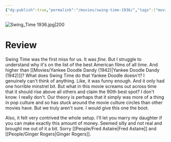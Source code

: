 ```yaml
---
{"dg-publish":true,"permalink":"/movies/swing-time-1936/","tags":["movies"],"created":"2023-11-30","updated":"2025-03-13"}
---
```



![Swing_Time 1936.jpg|200](/img/user/_sys/Attachments/Swing_Time%201936.jpg)

# Review

Swing Time was the first miss for us. It was *fine*. But I struggle to understand why it's on the list of the best American films of all time. And higher than [[Movies/Yankee Doodle Dandy (1942)\|Yankee Doodle Dandy (1942)]]? What does Swing Time do that Yankee Doodle doesn't? I genuinely can't think of anything. Like, it was funny enough. And it only had one horrible minstrel bit. But what in this movie screams out across time that it should rise above all others and claim the 90th best spot? I don't know. I really don't. Our theory is perhaps that it simply was more of a thing in pop culture and so has stuck around the movie culture circles than other movies have. But we truly aren't sure. I would give this one the boot.

Also, it felt very contrived the whole setup. I'll let you marry my daughter if you can make exactly this amount of money. Seemed silly and not real and brought me out of it a bit. Sorry [[People/Fred Astaire\|Fred Astaire]] and [[People/Ginger Rogers\|Ginger Rogers]].
